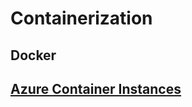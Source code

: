 # Containerization

## Docker

## [Azure Container Instances](https://github.com/Mykrowave/azure-architect-playbook/blob/master/containerization/azure-container-instances/readme.md)
